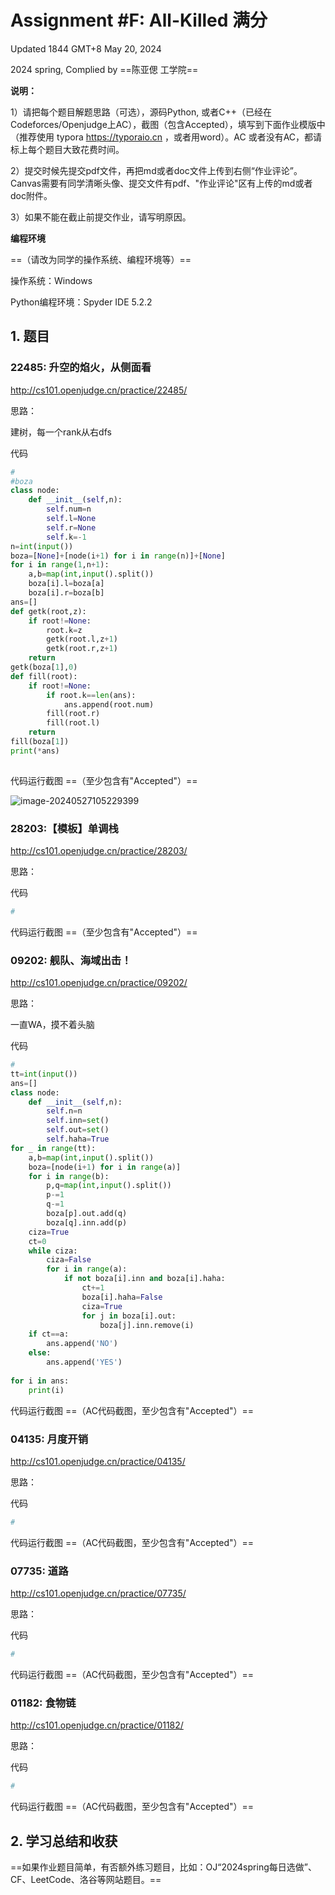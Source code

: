 # Assignment #F: All-Killed 满分

Updated 1844 GMT+8 May 20, 2024

2024 spring, Complied by ==陈亚偲 工学院==



**说明：**

1）请把每个题目解题思路（可选），源码Python, 或者C++（已经在Codeforces/Openjudge上AC），截图（包含Accepted），填写到下面作业模版中（推荐使用 typora https://typoraio.cn ，或者用word）。AC 或者没有AC，都请标上每个题目大致花费时间。

2）提交时候先提交pdf文件，再把md或者doc文件上传到右侧“作业评论”。Canvas需要有同学清晰头像、提交文件有pdf、"作业评论"区有上传的md或者doc附件。

3）如果不能在截止前提交作业，请写明原因。



**编程环境**

==（请改为同学的操作系统、编程环境等）==

操作系统：Windows

Python编程环境：Spyder IDE 5.2.2

## 1. 题目

### 22485: 升空的焰火，从侧面看

http://cs101.openjudge.cn/practice/22485/



思路：

建树，每一个rank从右dfs

代码

```python
# 
#boza
class node:
    def __init__(self,n):
        self.num=n
        self.l=None
        self.r=None
        self.k=-1
n=int(input())
boza=[None]+[node(i+1) for i in range(n)]+[None]
for i in range(1,n+1):
    a,b=map(int,input().split())
    boza[i].l=boza[a]
    boza[i].r=boza[b]
ans=[]
def getk(root,z):
    if root!=None:
        root.k=z
        getk(root.l,z+1)
        getk(root.r,z+1)
    return
getk(boza[1],0)
def fill(root):
    if root!=None:
        if root.k==len(ans):
            ans.append(root.num)
        fill(root.r)
        fill(root.l)
    return
fill(boza[1])
print(*ans)
            
```



代码运行截图 ==（至少包含有"Accepted"）==

![image-20240527105229399](C:\Users\abrac\AppData\Roaming\Typora\typora-user-images\image-20240527105229399.png)



### 28203:【模板】单调栈

http://cs101.openjudge.cn/practice/28203/



思路：



代码

```python
# 

```



代码运行截图 ==（至少包含有"Accepted"）==





### 09202: 舰队、海域出击！

http://cs101.openjudge.cn/practice/09202/



思路：

一直WA，摸不着头脑

代码

```python
# 
tt=int(input())
ans=[]
class node:
    def __init__(self,n):
        self.n=n
        self.inn=set()
        self.out=set()
        self.haha=True
for _ in range(tt):
    a,b=map(int,input().split())
    boza=[node(i+1) for i in range(a)]
    for i in range(b):
        p,q=map(int,input().split())
        p-=1
        q-=1
        boza[p].out.add(q)
        boza[q].inn.add(p)
    ciza=True
    ct=0
    while ciza:
        ciza=False
        for i in range(a):
            if not boza[i].inn and boza[i].haha:
                ct+=1
                boza[i].haha=False
                ciza=True
                for j in boza[i].out:
                    boza[j].inn.remove(i)
    if ct==a:
        ans.append('NO')
    else:
        ans.append('YES')
                            
for i in ans:
    print(i)   
```



代码运行截图 ==（AC代码截图，至少包含有"Accepted"）==





### 04135: 月度开销

http://cs101.openjudge.cn/practice/04135/



思路：



代码

```python
# 

```



代码运行截图 ==（AC代码截图，至少包含有"Accepted"）==





### 07735: 道路

http://cs101.openjudge.cn/practice/07735/



思路：



代码

```python
# 

```



代码运行截图 ==（AC代码截图，至少包含有"Accepted"）==





### 01182: 食物链

http://cs101.openjudge.cn/practice/01182/



思路：



代码

```python
# 

```



代码运行截图 ==（AC代码截图，至少包含有"Accepted"）==





## 2. 学习总结和收获

==如果作业题目简单，有否额外练习题目，比如：OJ“2024spring每日选做”、CF、LeetCode、洛谷等网站题目。==






